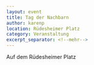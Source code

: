 ```yaml
---
layout: event
title: Tag der Nachbarn
author: karenp
location: Rüdesheimer Platz
category: Veranstaltung
excerpt_separator: <!--mehr-->
---
```


Auf dem Rüdesheimer Platz
